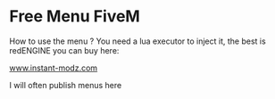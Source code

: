 # Free Menu FiveM


How to use the menu ? You need a lua executor to inject it, the best is redENGINE you can buy here: 

www.instant-modz.com



I will often publish menus here
